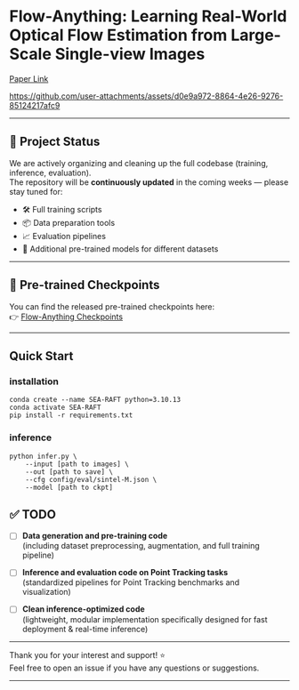 # Flow-Anything: Learning Real-World Optical Flow Estimation from Large-Scale Single-view Images

[Paper Link](https://arxiv.org/pdf/2506.07740)

https://github.com/user-attachments/assets/d0e9a972-8864-4e26-9276-85124217afc9


---

## 📢 Project Status

We are actively organizing and cleaning up the full codebase (training, inference, evaluation).  
The repository will be **continuously updated** in the coming weeks — please stay tuned for:

- 🛠️ Full training scripts
- 📦 Data preparation tools
- 📈 Evaluation pipelines
- 🔖 Additional pre-trained models for different datasets

---

## 🚀 Pre-trained Checkpoints

You can find the released pre-trained checkpoints here:  
👉 [Flow-Anything Checkpoints](https://github.com/Sharpiless/Flow-Anything/releases/tag/checkpoints)

---

## Quick Start

### installation

```
conda create --name SEA-RAFT python=3.10.13
conda activate SEA-RAFT
pip install -r requirements.txt
```

### inference

```
python infer.py \
    --input [path to images] \
    --out [path to save] \
    --cfg config/eval/sintel-M.json \
    --model [path to ckpt]
```

## ✅ TODO

- [ ] **Data generation and pre-training code**  
  (including dataset preprocessing, augmentation, and full training pipeline)

- [ ] **Inference and evaluation code on Point Tracking tasks**  
  (standardized pipelines for Point Tracking benchmarks and visualization)

- [ ] **Clean inference-optimized code**  
  (lightweight, modular implementation specifically designed for fast deployment & real-time inference)

---

Thank you for your interest and support! ⭐️  
Feel free to open an issue if you have any questions or suggestions.

---
